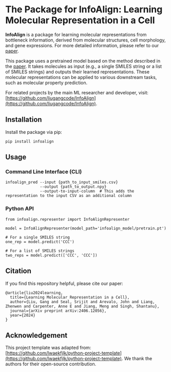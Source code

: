 # The Package for InfoAlign: Learning Molecular Representation in a Cell

**InfoAlign** is a package for learning molecular representations from bottleneck information, derived from molecular structures, cell morphology, and gene expressions. For more detailed information, please refer to our [paper](https://arxiv.org/abs/2406.12056v3).

This package uses a pretrained model based on the method described in the [paper](https://arxiv.org/abs/2406.12056v3). It takes molecules as input (e.g., a single SMILES string or a list of SMILES strings) and outputs their learned representations. These molecular representations can be applied to various downstream tasks, such as molecular property prediction.

For related projects by the main ML researcher and developer, visit: [https://github.com/liugangcode/InfoAlign](https://github.com/liugangcode/InfoAlign).

## Installation

Install the package via pip:

```
pip install infoalign
```

## Usage

### Command Line Interface (CLI)
```
infoalign_pred --input {path_to_input_smiles.csv} 
               --output {path_to_output.npy} 
               --output-to-input-column  # This adds the representation to the input CSV as an additional column
```

### Python API
```
from infoalign.representer import InfoAlignRepresenter

model = InfoAlignRepresenter(model_path='infoalign_model/pretrain.pt')

# For a single SMILES string
one_rep = model.predict('CCC')

# For a list of SMILES strings
two_reps = model.predict(['CCC', 'CCC'])
```

## Citation

If you find this repository helpful, please cite our paper:

```
@article{liu2024learning,
  title={Learning Molecular Representation in a Cell},
  author={Liu, Gang and Seal, Srijit and Arevalo, John and Liang, Zhenwen and Carpenter, Anne E and Jiang, Meng and Singh, Shantanu},
  journal={arXiv preprint arXiv:2406.12056},
  year={2024}
}
```

## Acknowledgement

This project template was adapted from: [https://github.com/lwaekfjlk/python-project-template](https://github.com/lwaekfjlk/python-project-template). We thank the authors for their open-source contribution.
